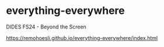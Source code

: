 # everything-everywhere
DIDES FS24 - Beyond the Screen

https://remohoesli.github.io/everything-everywhere/index.html
